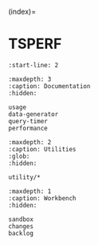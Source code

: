 (index)=
# TSPERF

```{include} readme.md
:start-line: 2
```


```{toctree}
:maxdepth: 3
:caption: Documentation
:hidden:

usage
data-generator
query-timer
performance
```

```{toctree}
:maxdepth: 2
:caption: Utilities
:glob:
:hidden:

utility/*
```

```{toctree}
:maxdepth: 1
:caption: Workbench
:hidden:

sandbox
changes
backlog
```


[tsperf]: https://tsperf.readthedocs.io/

